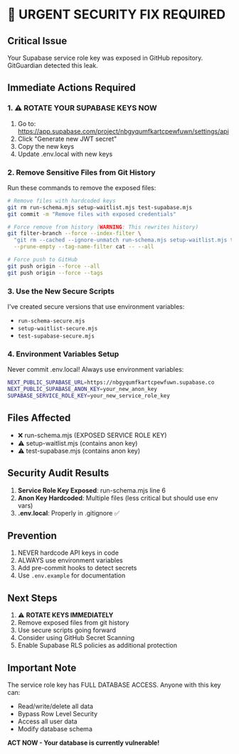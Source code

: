 # 🚨 URGENT SECURITY FIX REQUIRED

## Critical Issue
Your Supabase service role key was exposed in GitHub repository. GitGuardian detected this leak.

## Immediate Actions Required

### 1. ⚠️ ROTATE YOUR SUPABASE KEYS NOW
1. Go to: https://app.supabase.com/project/nbgyqumfkartcpewfuwn/settings/api
2. Click "Generate new JWT secret" 
3. Copy the new keys
4. Update .env.local with new keys

### 2. Remove Sensitive Files from Git History
Run these commands to remove the exposed files:
```bash
# Remove files with hardcoded keys
git rm run-schema.mjs setup-waitlist.mjs test-supabase.mjs
git commit -m "Remove files with exposed credentials"

# Force remove from history (WARNING: This rewrites history)
git filter-branch --force --index-filter \
  "git rm --cached --ignore-unmatch run-schema.mjs setup-waitlist.mjs test-supabase.mjs" \
  --prune-empty --tag-name-filter cat -- --all

# Force push to GitHub
git push origin --force --all
git push origin --force --tags
```

### 3. Use the New Secure Scripts
I've created secure versions that use environment variables:
- `run-schema-secure.mjs`
- `setup-waitlist-secure.mjs`
- `test-supabase-secure.mjs`

### 4. Environment Variables Setup
Never commit .env.local! Always use environment variables:
```bash
NEXT_PUBLIC_SUPABASE_URL=https://nbgyqumfkartcpewfuwn.supabase.co
NEXT_PUBLIC_SUPABASE_ANON_KEY=your_new_anon_key
SUPABASE_SERVICE_ROLE_KEY=your_new_service_role_key
```

## Files Affected
- ❌ run-schema.mjs (EXPOSED SERVICE ROLE KEY)
- ⚠️ setup-waitlist.mjs (contains anon key)
- ⚠️ test-supabase.mjs (contains anon key)

## Security Audit Results
1. **Service Role Key Exposed**: run-schema.mjs line 6
2. **Anon Key Hardcoded**: Multiple files (less critical but should use env vars)
3. **.env.local**: Properly in .gitignore ✅

## Prevention
1. NEVER hardcode API keys in code
2. ALWAYS use environment variables
3. Add pre-commit hooks to detect secrets
4. Use `.env.example` for documentation

## Next Steps
1. ⚠️ **ROTATE KEYS IMMEDIATELY**
2. Remove exposed files from git history
3. Use secure scripts going forward
4. Consider using GitHub Secret Scanning
5. Enable Supabase RLS policies as additional protection

## Important Note
The service role key has FULL DATABASE ACCESS. Anyone with this key can:
- Read/write/delete all data
- Bypass Row Level Security
- Access all user data
- Modify database schema

**ACT NOW - Your database is currently vulnerable!**